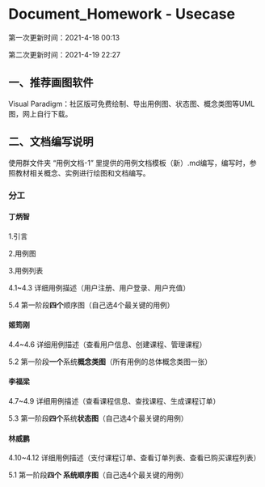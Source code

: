 # Document_Homework - Usecase

第一次更新时间：2021-4-18  00:13

第二次更新时间：2021-4-19  22:27

## 一、推荐画图软件

Visual Paradigm：社区版可免费绘制、导出用例图、状态图、概念类图等UML图，网上自行下载。

## 二、文档编写说明

使用群文件夹 “用例文档-1” 里提供的用例文档模板（新）.md编写，编写时，参照教材相关概念、实例进行绘图和文档编写。

### 分工

#### 丁炳智

1.引言

2.用例图

3.用例列表

4.1~4.3 详细用例描述（用户注册、用户登录、用户充值）

5.4 第一阶段**四个**顺序图（自己选4个最关键的用例）

#### 姬筠刚

4.4~4.6 详细用例描述（查看用户信息、创建课程、管理课程）

5.2 第一阶段**一个**系统**概念类图**（所有用例的总体概念类图一张）

#### 李福梁

4.7~4.9 详细用例描述（查看课程信息、查找课程、生成课程订单）

5.3 第一阶段**四个**系统**状态图**（自己选4个最关键的用例）

#### 林威鹏

4.10~4.12 详细用例描述（支付课程订单、查看订单列表、查看已购买课程列表）

5.1 第一阶段**四个**  **系统顺序图**（自己选4个最关键的用例）